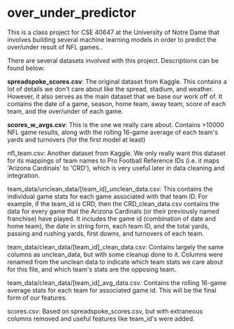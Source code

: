 # over_under_predictor
This is a class project for CSE 40647 at the University of Notre Dame that involves building several machine learning models in order to predict the over/under result of NFL games..

There are several datasets involved with this project. Descriptions can be found below:

**spreadspoke_scores.csv**: The original dataset from Kaggle. This contains a lot of details we don't care about like the spread, stadium, and weather. However, it also serves as the main dataset that we base our work off of. It contains the date of a game, season, home team, away team, score of each team, and the over/under of each game.

**scores_w_avgs.csv**: This is the one we really care about. Contains >10000 NFL game results, along with the rolling 16-game average of each team's yards and turnovers (for the first model at least)

nfl_team.csv: Another dataset from Kaggle. We only really want this dataset for its mappings of team names to Pro Football Reference IDs (i.e. it maps 'Arizona Cardinals' to 'CRD'), which is very useful later in data cleaning and integration.

team_data/unclean_data/\[team_id\]_unclean_data.csv: This contains the individual game stats for each game associated with that team ID. For example, if the team_id is CRD, then
the CRD_clean_data.csv contains the data for every game that the Arizona Cardinals (or their previously named franchise) have played. It includes the game id (combination of date
and home team), the date in string form, each team ID, and the total yards, passing and rushing yards, first downs, and turnovers of each team.

team_data/clean_data/\[team_id\]_clean_data.csv: Contains largely the same columns as unclean_data, but with some cleanup done to it. Columns were renamed from the unclean data
to indicate which team stats we care about for this file, and which team's stats are the opposing team.

team_data/clean_data/\[team_id\]_avg_data.csv: Contains the rolling 16-game average stats for each team for associated game id. This will be the final form of our features.

scores.csv: Based on spreadspoke_scores.csv, but with extraneous columns removed and useful features like team_id's were added.


